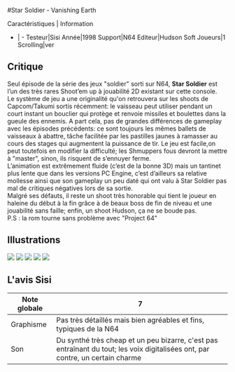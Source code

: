 #Star Soldier - Vanishing Earth

Caractéristiques | Information
- | -
Testeur|Sisi
Année|1998
Support|N64
Editeur|Hudson Soft
Joueurs|1
Scrolling|ver

## Critique
Seul épisode de la série des jeux "soldier" sorti sur N64, <b>Star Soldier</b> est l’un des très rares Shoot’em up à jouabilité 2D existant sur cette console.<br/>Le système de jeu a une originalité qu'on retrouvera sur les shoots de Capcom/Takumi sortis récemment: le vaisseau peut utiliser pendant un court instant un bouclier qui protège et renvoie missiles et boulettes dans la gueule des ennemis. A part cela, pas de grandes différences de gameplay avec les épisodes précédents: ce sont toujours les mêmes ballets de vaisseaux à abattre, tâche facilitée par les pastilles jaunes à ramasser au cours des stages qui augmentent la puissance de tir. Le jeu est facile,on peut toutefois en modifier la difficulté; les Shmuppers fous devront la mettre à "master", sinon, ils risquent de s’ennuyer ferme.<br/>L’animation est extrêmement fluide (c’est de la bonne 3D) mais un tantinet plus lente que dans les versions PC Engine, c’est d’ailleurs sa relative mollesse ainsi que son gameplay un peu daté qui ont valu à Star Soldier pas mal de critiques négatives lors de sa sortie.<br/>Malgré ses défauts, il reste un shoot très honorable qui tient le joueur en haleine du début à la fin grâce à de beaux boss de fin de niveau et une jouabilité sans faille; enfin, un shoot Hudson, ça ne se boude pas.<br/>P.S : la rom tourne sans problème avec "Project 64"

## Illustrations
![](http://www.shmup.com/images/thumbs/star_soldier_n64_1.jpg)
![](http://www.shmup.com/images/thumbs/star_soldier_n64_2.jpg)
![](http://www.shmup.com/images/thumbs/star_soldier_n64_3.jpg)
![](http://www.shmup.com/images/thumbs/)
![](http://www.shmup.com/images/thumbs/)

## L'avis Sisi
Note globale|7
-|-
Graphisme|Pas très détaillés  mais bien agréables et fins, typiques de la N64
Son|Du synthé très cheap et un peu bizarre, c'est pas  entraînant du tout; les voix digitalisées ont, par contre, un certain charme
